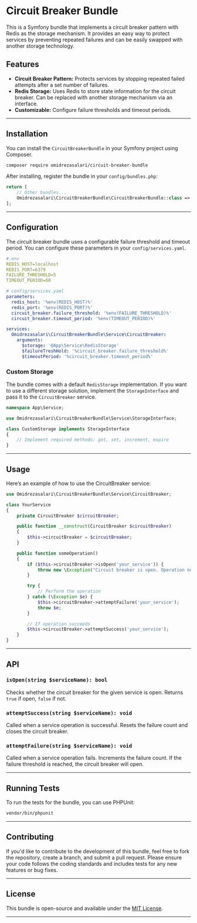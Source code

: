 
# Circuit Breaker Bundle

This is a Symfony bundle that implements a circuit breaker pattern with Redis as the storage mechanism. It provides an easy way to protect services by preventing repeated failures and can be easily swapped with another storage technology.

## Features

- **Circuit Breaker Pattern:** Protects services by stopping repeated failed attempts after a set number of failures.
- **Redis Storage:** Uses Redis to store state information for the circuit breaker. Can be replaced with another storage mechanism via an interface.
- **Customizable:** Configure failure thresholds and timeout periods.

---

## Installation

You can install the `CircuitBreakerBundle` in your Symfony project using Composer.

```bash
composer require omidrezasalari/circuit-breaker-bundle
```

After installing, register the bundle in your `config/bundles.php`:

```php
return [
    // Other bundles...
    Omidrezasalari\CircuitBreakerBundle\CircuitBreakerBundle::class => ['all' => true],
];
```

---

## Configuration

The circuit breaker bundle uses a configurable failure threshold and timeout period. You can configure these parameters in your `config/services.yaml`.

```yaml
#.env
REDIS_HOST=localhost
REDIS_PORT=6379
FAILURE_THRESHOLD=5
TIMEOUT_PERIOD=60
```


```yaml
# config/services.yaml
parameters:
  redis_host: '%env(REDIS_HOST)%'
  redis_port: '%env(REDIS_PORT)%'
  circuit_breaker.failure_threshold: '%env(FAILURE_THRESHOLD)%'
  circuit_breaker.timeout_period: '%env(TIMEOUT_PERIOD)%'

services:
  Omidrezasalari\CircuitBreakerBundle\Service\CircuitBreaker:
    arguments:
      $storage: '@App\Service\RedisStorage'
      $failureTreshHold: '%circuit_breaker.failure_threshold%'
      $timeoutPeriod: '%circuit_breaker.timeout_period%'
```

### Custom Storage

The bundle comes with a default `RedisStorage` implementation. If you want to use a different storage solution, implement the `StorageInterface` and pass it to the `CircuitBreaker` service.

```php
namespace App\Service;

use Omidrezasalari\CircuitBreakerBundle\Service\StorageInterface;

class CustomStorage implements StorageInterface
{
    // Implement required methods: get, set, increment, expire
}
```

---

## Usage

Here’s an example of how to use the CircuitBreaker service:

```php
use Omidrezasalari\CircuitBreakerBundle\Service\CircuitBreaker;

class YourService
{
    private CircuitBreaker $circuitBreaker;

    public function __construct(CircuitBreaker $circuitBreaker)
    {
        $this->circuitBreaker = $circuitBreaker;
    }

    public function someOperation()
    {
        if ($this->circuitBreaker->isOpen('your_service')) {
            throw new \Exception("Circuit breaker is open. Operation not allowed.");
        }

        try {
            // Perform the operation
        } catch (\Exception $e) {
            $this->circuitBreaker->attemptFailure('your_service');
            throw $e;
        }

        // If operation succeeds
        $this->circuitBreaker->attemptSuccess('your_service');
    }
}
```

---

## API

### `isOpen(string $serviceName): bool`

Checks whether the circuit breaker for the given service is open. Returns `true` if open, `false` if not.

### `attemptSuccess(string $serviceName): void`

Called when a service operation is successful. Resets the failure count and closes the circuit breaker.

### `attemptFailure(string $serviceName): void`

Called when a service operation fails. Increments the failure count. If the failure threshold is reached, the circuit breaker will open.

---

## Running Tests

To run the tests for the bundle, you can use PHPUnit:

```bash
vendor/bin/phpunit 
```

---

## Contributing

If you'd like to contribute to the development of this bundle, feel free to fork the repository, create a branch, and submit a pull request. Please ensure your code follows the coding standards and includes tests for any new features or bug fixes.

---

## License

This bundle is open-source and available under the [MIT License](LICENSE).

---